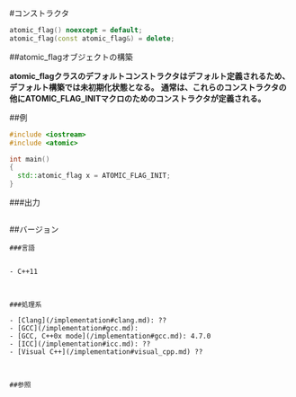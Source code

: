 #コンストラクタ
```cpp
atomic_flag() noexcept = default;
atomic_flag(const atomic_flag&) = delete;
```

##atomic_flagオブジェクトの構築

<b>atomic_flagクラスのデフォルトコンストラクタはデフォルト定義されるため、デフォルト構築では未初期化状態となる。</b>
<b>通常は、これらのコンストラクタの他にATOMIC_FLAG_INITマクロのためのコンストラクタが定義される。</b>


##例

```cpp
#include <iostream>
#include <atomic>

int main()
{
  std::atomic_flag x = ATOMIC_FLAG_INIT;
}
```

###出力

```cpp
```

##バージョン
```
###言語


- C++11



###処理系

- [Clang](/implementation#clang.md): ??
- [GCC](/implementation#gcc.md): 
- [GCC, C++0x mode](/implementation#gcc.md): 4.7.0
- [ICC](/implementation#icc.md): ??
- [Visual C++](/implementation#visual_cpp.md) ??



##参照


